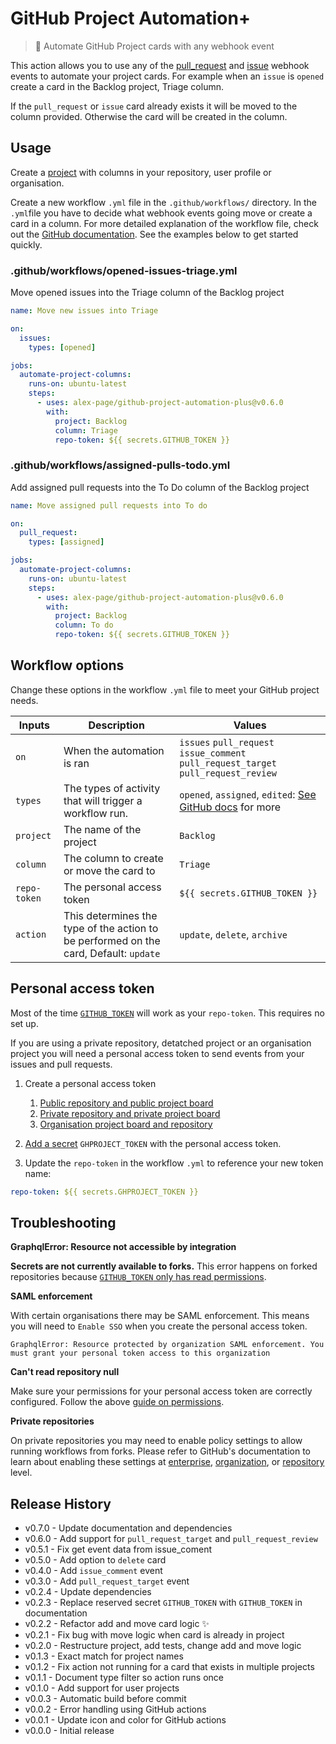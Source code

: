 # GitHub Project Automation+

> 🤖 Automate GitHub Project cards with any webhook event

This action allows you to use any of the [pull_request](https://help.github.com/en/articles/events-that-trigger-workflows#pull-request-event-pull_request) and [issue](https://help.github.com/en/articles/events-that-trigger-workflows#issues-event-issues) webhook events to automate your project cards. For example when an `issue` is `opened` create a card in the Backlog project, Triage column.

If the `pull_request` or `issue` card already exists it will be moved to the column provided. Otherwise the card will be created in the column.


## Usage

Create a [project](https://help.github.com/en/articles/about-project-boards) with columns in your repository, user profile or organisation.

Create a new workflow `.yml` file in the `.github/workflows/` directory. In the `.yml`file you have to decide what webhook events going move or create a card in a column. For more detailed explanation of the workflow file, check out the [GitHub documentation](https://help.github.com/en/articles/configuring-a-workflow#creating-a-workflow-file). See the examples below to get started quickly.


### .github/workflows/opened-issues-triage.yml

Move opened issues into the Triage column of the Backlog project

```yml
name: Move new issues into Triage

on:
  issues:
    types: [opened]

jobs:
  automate-project-columns:
    runs-on: ubuntu-latest
    steps:
      - uses: alex-page/github-project-automation-plus@v0.6.0
        with:
          project: Backlog
          column: Triage
          repo-token: ${{ secrets.GITHUB_TOKEN }}
```

### .github/workflows/assigned-pulls-todo.yml

Add assigned pull requests into the To Do column of the Backlog project

```yml
name: Move assigned pull requests into To do

on:
  pull_request:
    types: [assigned]

jobs:
  automate-project-columns:
    runs-on: ubuntu-latest
    steps:
      - uses: alex-page/github-project-automation-plus@v0.6.0
        with:
          project: Backlog
          column: To do
          repo-token: ${{ secrets.GITHUB_TOKEN }}
```

## Workflow options

Change these options in the workflow `.yml` file to meet your GitHub project needs.

| Inputs | Description | Values |
| --- | --- | --- |
| `on` | When the automation is ran | `issues` `pull_request` `issue_comment` `pull_request_target` `pull_request_review` |
| `types` | The types of activity that will trigger a workflow run. | `opened`, `assigned`, `edited`: [See GitHub docs](https://docs.github.com/en/actions/reference/events-that-trigger-workflows#pull_request) for more |
| `project` | The name of the project | `Backlog` |
| `column` | The column to create or move the card to | `Triage` |
| `repo-token` | The personal access token | `${{ secrets.GITHUB_TOKEN }}` |
| `action` | This determines the type of the action to be performed on the card, Default: `update` | `update`, `delete`, `archive` |

## Personal access token

Most of the time [`GITHUB_TOKEN`](https://help.github.com/en/actions/configuring-and-managing-workflows/authenticating-with-the-github_token) will work as your `repo-token`. This requires no set up.

If you are using a private repository, detatched project or an organisation project you will need a personal access token to send events from your issues and pull requests.

1. Create a personal access token
    1. [Public repository and public project board](https://help.github.com/en/actions/configuring-and-managing-workflows/authenticating-with-the-github_token)
    1. [Private repository and private project board](https://github.com/settings/tokens/new?scopes=repo&description=GHPROJECT_TOKEN)
    1. [Organisation project board and repository](https://github.com/settings/tokens/new?scopes=repo,write:org&description=GHPROJECT_TOKEN)

1. [Add a secret](https://help.github.com/en/actions/automating-your-workflow-with-github-actions/creating-and-using-encrypted-secrets) `GHPROJECT_TOKEN` with the personal access token.
1. Update the `repo-token` in the workflow `.yml`  to reference your new token name:
```yaml
repo-token: ${{ secrets.GHPROJECT_TOKEN }}
```

## Troubleshooting

**GraphqlError: Resource not accessible by integration**

**Secrets are not currently available to forks.** This error happens on forked repositories because [`GITHUB_TOKEN` only has read permissions](https://help.github.com/en/actions/configuring-and-managing-workflows/authenticating-with-the-github_token#permissions-for-the-github_token).

**SAML enforcement**

With certain organisations there may be SAML enforcement. This means you will need to `Enable SSO` when you create the personal access token.
```
GraphqlError: Resource protected by organization SAML enforcement. You must grant your personal token access to this organization
```

**Can't read repository null**

Make sure your permissions for your personal access token are correctly configured. Follow the above [guide on permissions](#permissions-for-personal-access-tokens).

**Private repositories**

On private repositories you may need to enable policy settings to allow running workflows from forks.
Please refer to GitHub's documentation to learn about enabling these settings at [enterprise](https://docs.github.com/en/free-pro-team@latest/github/setting-up-and-managing-your-enterprise-account/enforcing-github-actions-policies-in-your-enterprise-account#enabling-workflows-for-private-repository-forks), [organization](https://docs.github.com/en/free-pro-team@latest/github/setting-up-and-managing-organizations-and-teams/disabling-or-limiting-github-actions-for-your-organization?algolia-query=private+repositor#enabling-workflows-for-private-repository-forks), or [repository](https://docs.github.com/en/free-pro-team@latest/github/administering-a-repository/disabling-or-limiting-github-actions-for-a-repository#enabling-workflows-for-private-repository-forks) level.


## Release History

- v0.7.0 - Update documentation and dependencies
- v0.6.0 - Add support for `pull_request_target` and `pull_request_review` 
- v0.5.1 - Fix get event data from issue_coment
- v0.5.0 - Add option to `delete` card
- v0.4.0 - Add `issue_comment` event
- v0.3.0 - Add `pull_request_target` event
- v0.2.4 - Update dependencies
- v0.2.3 - Replace reserved secret `GITHUB_TOKEN` with `GITHUB_TOKEN` in documentation
- v0.2.2 - Refactor add and move card logic ✨
- v0.2.1 - Fix bug with move logic when card is already in project
- v0.2.0 - Restructure project, add tests, change add and move logic
- v0.1.3 - Exact match for project names
- v0.1.2 - Fix action not running for a card that exists in multiple projects
- v0.1.1 - Document type filter so action runs once
- v0.1.0 - Add support for user projects
- v0.0.3 - Automatic build before commit
- v0.0.2 - Error handling using GitHub actions
- v0.0.1 - Update icon and color for GitHub actions
- v0.0.0 - Initial release
